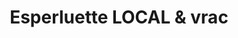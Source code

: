---
title: "Esperluette LOCAL & vrac"
url: /pornic/esperluette-local-und-vrac/
shop: Lebensmittel
---